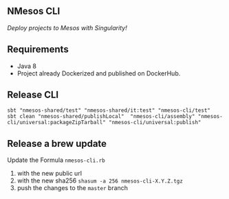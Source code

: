 ## NMesos CLI

*Deploy projects to Mesos with Singularity!*

Requirements
------------

* Java 8
* Project already Dockerized and published on DockerHub. 


## Release CLI

```
sbt "nmesos-shared/test" "nmesos-shared/it:test" "nmesos-cli/test"
sbt clean "nmesos-shared/publishLocal"  "nmesos-cli/assembly" "nmesos-cli/universal:packageZipTarball" "nmesos-cli/universal:publish"
```

## Release a brew update

Update the Formula `nmesos-cli.rb`
1. with the new public url
2. with the new sha256
    `shasum -a 256 nmesos-cli-X.Y.Z.tgz`
3. push the changes to the `master` branch
